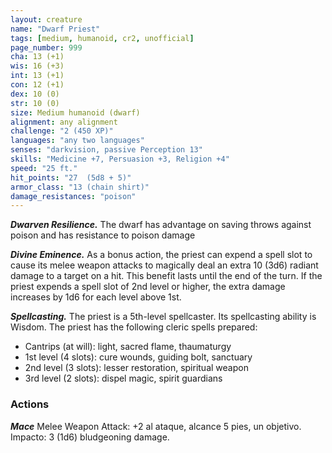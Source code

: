 ```yaml
---
layout: creature
name: "Dwarf Priest"
tags: [medium, humanoid, cr2, unofficial]
page_number: 999
cha: 13 (+1)
wis: 16 (+3)
int: 13 (+1)
con: 12 (+1)
dex: 10 (0)
str: 10 (0)
size: Medium humanoid (dwarf)
alignment: any alignment
challenge: "2 (450 XP)"
languages: "any two languages"
senses: "darkvision, passive Perception 13"
skills: "Medicine +7, Persuasion +3, Religion +4"
speed: "25 ft."
hit_points: "27  (5d8 + 5)"
armor_class: "13 (chain shirt)"
damage_resistances: "poison"
---
```


***Dwarven Resilience.*** The dwarf has advantage on saving throws against poison and has resistance to poison damage

***Divine Eminence.*** As a bonus action, the priest can expend a spell slot to cause its melee weapon attacks to magically deal an extra 10 (3d6) radiant damage to a target on a hit. This benefit lasts until the end of the turn. If the priest expends a spell slot of 2nd level or higher, the extra damage increases by 1d6 for each level above 1st.

***Spellcasting.*** The priest is a 5th-level spellcaster. Its spellcasting ability is Wisdom. The priest has the following cleric spells prepared:
* Cantrips (at will): light, sacred flame, thaumaturgy
* 1st level (4 slots): cure wounds, guiding bolt, sanctuary
* 2nd level (3 slots): lesser restoration, spiritual weapon
* 3rd level (2 slots): dispel magic, spirit guardians

### Actions

***Mace*** Melee Weapon Attack: +2 al ataque, alcance 5 pies, un objetivo. Impacto: 3 (1d6) bludgeoning damage.